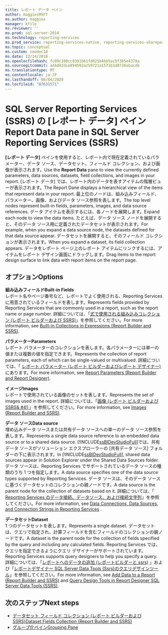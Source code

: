 ```yaml
---
title: レポート データ ペイン
author: maggiesMSFT
ms.author: maggies
manager: kfile
ms.reviewer: ''
ms.prod: sql-server-2014
ms.technology: reporting-services
ms.prod_service: reporting-services-native, reporting-services-sharepoint
ms.topic: conceptual
ms.custom: seodec18
ms.date: 12/14/2018
ms.openlocfilehash: fc09c100cc8391bb1fd025b4bb5ac5f3b5e4379a
ms.sourcegitcommit: ad4d92dce894592a259721a1571b1d8736abacdb
ms.translationtype: MT
ms.contentlocale: ja-JP
ms.lasthandoff: 08/04/2020
ms.locfileid: "87631571"
---
```

# <a name="report-data-pane-in-sql-server-reporting-services-ssrs"></a><span data-ttu-id="ff2e9-102">SQL Server Reporting Services (SSRS) の [レポート データ] ペイン</span><span class="sxs-lookup"><span data-stu-id="ff2e9-102">Report Data pane in SQL Server Reporting Services (SSRS)</span></span>

  <span data-ttu-id="ff2e9-103">**[レポート データ]** ペインを使用すると、レポート内で現在定義されているパラメーター、データ ソース、データセット、フィールド コレクション、および画像が表示されます。</span><span class="sxs-lookup"><span data-stu-id="ff2e9-103">Use the **Report Data** pane to view the currently defined parameters, data sources, datasets, field collections, and images in your report.</span></span> <span data-ttu-id="ff2e9-104">[レポート データ] では、レポート内のデータを表すアイテムの階層ビューが表示されます。</span><span class="sxs-lookup"><span data-stu-id="ff2e9-104">The Report Dane displays a hierarchical view of the items that represent data in your report.</span></span> <span data-ttu-id="ff2e9-105">最上位のノードは、組み込みフィールド、パラメーター、画像、およびデータ ソース参照を表します。</span><span class="sxs-lookup"><span data-stu-id="ff2e9-105">The top level nodes represent built-in fields, parameters, images, and data source references.</span></span> <span data-ttu-id="ff2e9-106">データ アイテムを表示するには、各ノードを展開します。</span><span class="sxs-lookup"><span data-stu-id="ff2e9-106">Expand each node to view the data items.</span></span> <span data-ttu-id="ff2e9-107">たとえば、データ ソース ノードを展開すると、そのデータ ソース用に定義されたデータセットが表示されます。</span><span class="sxs-lookup"><span data-stu-id="ff2e9-107">For example, when you expand a data source node, the datasets defined for that data source appear.</span></span> <span data-ttu-id="ff2e9-108">データセットを展開すると、そのフィールド コレクションが表示されます。</span><span class="sxs-lookup"><span data-stu-id="ff2e9-108">When you expand a dataset, its field collection appears.</span></span> <span data-ttu-id="ff2e9-109">データをレポート ページ上のレポート アイテムにリンクするには、アイテムをレポート デザイン画面にドラッグします。</span><span class="sxs-lookup"><span data-stu-id="ff2e9-109">Drag items to the report design surface to link data with report items on the report page.</span></span>  
  
## <a name="options"></a><span data-ttu-id="ff2e9-110">オプション</span><span class="sxs-lookup"><span data-stu-id="ff2e9-110">Options</span></span>

 <span data-ttu-id="ff2e9-111">**組み込みフィールド**</span><span class="sxs-lookup"><span data-stu-id="ff2e9-111">**Built-in Fields**</span></span>  
 <span data-ttu-id="ff2e9-112">レポート名やページ番号など、レポートでよく使用される、Reporting Services に用意されているフィールドを表します。</span><span class="sxs-lookup"><span data-stu-id="ff2e9-112">Represents fields provided by Reporting Services that are commonly used in a report, such as the report name or page number.</span></span> <span data-ttu-id="ff2e9-113">詳細については、「[式で使用される組み込みコレクション &#40;レポート ビルダーおよび SSRS&#41;](../report-design/built-in-collections-in-expressions-report-builder.md)」を参照してください。</span><span class="sxs-lookup"><span data-stu-id="ff2e9-113">For more information, see [Built-in Collections in Expressions &#40;Report Builder and SSRS&#41;](../report-design/built-in-collections-in-expressions-report-builder.md).</span></span>  
  
 <span data-ttu-id="ff2e9-114">**パラメーター**</span><span class="sxs-lookup"><span data-stu-id="ff2e9-114">**Parameters**</span></span>  
 <span data-ttu-id="ff2e9-115">レポート パラメーターのコレクションを表します。各パラメーターには単一の値または複数の値を指定できます。</span><span class="sxs-lookup"><span data-stu-id="ff2e9-115">Represents the collection of report parameters, each of which can be single-valued or multivalued.</span></span> <span data-ttu-id="ff2e9-116">詳細については、「 [レポート パラメーター (レポート ビルダーおよびレポート デザイナー)](../report-design/report-parameters-report-builder-and-report-designer.md)にあります。</span><span class="sxs-lookup"><span data-stu-id="ff2e9-116">For more information, see [Report Parameters &#40;Report Builder and Report Designer&#41;](../report-design/report-parameters-report-builder-and-report-designer.md).</span></span>  
  
 <span data-ttu-id="ff2e9-117">**イメージ**</span><span class="sxs-lookup"><span data-stu-id="ff2e9-117">**Images**</span></span>  
 <span data-ttu-id="ff2e9-118">レポートで使用されている画像のセットを表します。</span><span class="sxs-lookup"><span data-stu-id="ff2e9-118">Represents the set of images used in the report.</span></span> <span data-ttu-id="ff2e9-119">詳細については、「[画像 &#40;レポート ビルダーおよび SSRS& #41;](../report-design/images-report-builder-and-ssrs.md)」を参照してください。</span><span class="sxs-lookup"><span data-stu-id="ff2e9-119">For more information, see [Images &#40;Report Builder and SSRS&#41;](../report-design/images-report-builder-and-ssrs.md).</span></span>  
  
 <span data-ttu-id="ff2e9-120">**データ ソース**</span><span class="sxs-lookup"><span data-stu-id="ff2e9-120">**Data source**</span></span>  
 <span data-ttu-id="ff2e9-121">埋め込みデータ ソースまたは共有データ ソースへの単一のデータ ソース参照を表します。</span><span class="sxs-lookup"><span data-stu-id="ff2e9-121">Represents a single data source reference to an embedded data source or to a shared data source.</span></span> <span data-ttu-id="ff2e9-122">[!INCLUDE[ssBIDevStudioFull](../../includes/ssbidevstudiofull-md.md)]では、共有データ ソースがソリューション エクスプローラーの [共有データ ソース] フォルダーの下に表示されます。</span><span class="sxs-lookup"><span data-stu-id="ff2e9-122">In [!INCLUDE[ssBIDevStudioFull](../../includes/ssbidevstudiofull-md.md)], shared data sources appear in Solution Explorer under the Shared Data Sources folder.</span></span> <span data-ttu-id="ff2e9-123">データ ソースは、Reporting Services でサポートされているデータ ソースの種類のうち 1 つを指定します。</span><span class="sxs-lookup"><span data-stu-id="ff2e9-123">A data source specifies one of the data source types supported by Reporting Services.</span></span> <span data-ttu-id="ff2e9-124">データ ソースは、そのデータ ソースに基づくデータセットのコレクションの親ノードです。</span><span class="sxs-lookup"><span data-stu-id="ff2e9-124">A data source is the parent node for the collection of datasets based on it.</span></span> <span data-ttu-id="ff2e9-125">詳細については、「 [Reporting Services のデータ接続、データソース、および接続文字列](../data-connections-data-sources-and-connection-strings-in-reporting-services.md)」を参照してください。</span><span class="sxs-lookup"><span data-stu-id="ff2e9-125">For more information, see [Data Connections, Data Sources, and Connection Strings in Reporting Services](../data-connections-data-sources-and-connection-strings-in-reporting-services.md) .</span></span>  
  
 <span data-ttu-id="ff2e9-126">**データセット**</span><span class="sxs-lookup"><span data-stu-id="ff2e9-126">**Dataset**</span></span>  
 <span data-ttu-id="ff2e9-127">1 つのデータセットを表します。</span><span class="sxs-lookup"><span data-stu-id="ff2e9-127">Represents a single dataset.</span></span> <span data-ttu-id="ff2e9-128">データセットは、クエリで指定され、計算フィールドを含むフィールドのコレクションの親ノードです。</span><span class="sxs-lookup"><span data-stu-id="ff2e9-128">A dataset is the parent node for the collection of fields specified by the query and including any calculated fields.</span></span> <span data-ttu-id="ff2e9-129">Reporting Services では、クエリを指定できるようにクエリ デザイナーがサポートされています。</span><span class="sxs-lookup"><span data-stu-id="ff2e9-129">Reporting Services supports query designers to help you specify a query.</span></span> <span data-ttu-id="ff2e9-130">詳細については、「[レポートへのデータの追加 &#40;レポートビルダーと ssrs&#41;](report-datasets-ssrs.md) 」および「[レポートデザイナー SQL Server Data Tools &#40;Ssrs&#41;のクエリデザインツール](query-design-tools-ssrs.md)」を参照してください。</span><span class="sxs-lookup"><span data-stu-id="ff2e9-130">For more information, see [Add Data to a Report &#40;Report Builder and SSRS&#41;](report-datasets-ssrs.md) and [Query Design Tools in Report Designer SQL Server Data Tools &#40;SSRS&#41;](query-design-tools-ssrs.md).</span></span>  
  
## <a name="next-steps"></a><span data-ttu-id="ff2e9-131">次のステップ</span><span class="sxs-lookup"><span data-stu-id="ff2e9-131">Next steps</span></span>

 - [<span data-ttu-id="ff2e9-132">データセット フィールド コレクション (レポート ビルダーおよび SSRS)</span><span class="sxs-lookup"><span data-stu-id="ff2e9-132">Dataset Fields Collection &#40;Report Builder and SSRS&#41;</span></span>](dataset-fields-collection-report-builder-and-ssrs.md)
 - [<span data-ttu-id="ff2e9-133">グループ化ペイン</span><span class="sxs-lookup"><span data-stu-id="ff2e9-133">Grouping Pane</span></span>](../tools/grouping-pane.md)